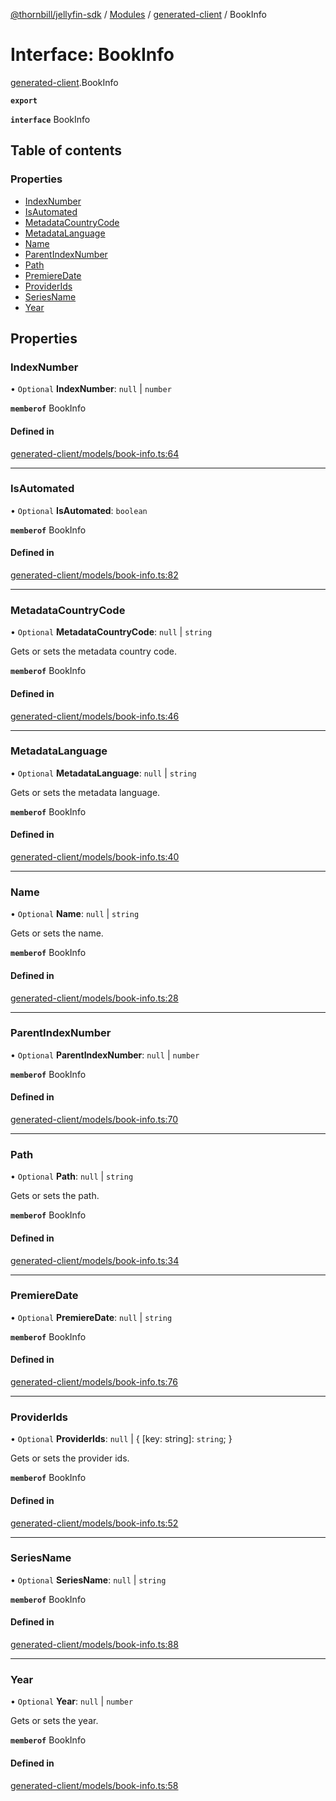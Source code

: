 [@thornbill/jellyfin-sdk](../README.md) / [Modules](../modules.md) / [generated-client](../modules/generated_client.md) / BookInfo

# Interface: BookInfo

[generated-client](../modules/generated_client.md).BookInfo

**`export`**

**`interface`** BookInfo

## Table of contents

### Properties

- [IndexNumber](generated_client.BookInfo.md#indexnumber)
- [IsAutomated](generated_client.BookInfo.md#isautomated)
- [MetadataCountryCode](generated_client.BookInfo.md#metadatacountrycode)
- [MetadataLanguage](generated_client.BookInfo.md#metadatalanguage)
- [Name](generated_client.BookInfo.md#name)
- [ParentIndexNumber](generated_client.BookInfo.md#parentindexnumber)
- [Path](generated_client.BookInfo.md#path)
- [PremiereDate](generated_client.BookInfo.md#premieredate)
- [ProviderIds](generated_client.BookInfo.md#providerids)
- [SeriesName](generated_client.BookInfo.md#seriesname)
- [Year](generated_client.BookInfo.md#year)

## Properties

### IndexNumber

• `Optional` **IndexNumber**: ``null`` \| `number`

**`memberof`** BookInfo

#### Defined in

[generated-client/models/book-info.ts:64](https://github.com/thornbill/jellyfin-sdk-typescript/blob/b5d0506/src/generated-client/models/book-info.ts#L64)

___

### IsAutomated

• `Optional` **IsAutomated**: `boolean`

**`memberof`** BookInfo

#### Defined in

[generated-client/models/book-info.ts:82](https://github.com/thornbill/jellyfin-sdk-typescript/blob/b5d0506/src/generated-client/models/book-info.ts#L82)

___

### MetadataCountryCode

• `Optional` **MetadataCountryCode**: ``null`` \| `string`

Gets or sets the metadata country code.

**`memberof`** BookInfo

#### Defined in

[generated-client/models/book-info.ts:46](https://github.com/thornbill/jellyfin-sdk-typescript/blob/b5d0506/src/generated-client/models/book-info.ts#L46)

___

### MetadataLanguage

• `Optional` **MetadataLanguage**: ``null`` \| `string`

Gets or sets the metadata language.

**`memberof`** BookInfo

#### Defined in

[generated-client/models/book-info.ts:40](https://github.com/thornbill/jellyfin-sdk-typescript/blob/b5d0506/src/generated-client/models/book-info.ts#L40)

___

### Name

• `Optional` **Name**: ``null`` \| `string`

Gets or sets the name.

**`memberof`** BookInfo

#### Defined in

[generated-client/models/book-info.ts:28](https://github.com/thornbill/jellyfin-sdk-typescript/blob/b5d0506/src/generated-client/models/book-info.ts#L28)

___

### ParentIndexNumber

• `Optional` **ParentIndexNumber**: ``null`` \| `number`

**`memberof`** BookInfo

#### Defined in

[generated-client/models/book-info.ts:70](https://github.com/thornbill/jellyfin-sdk-typescript/blob/b5d0506/src/generated-client/models/book-info.ts#L70)

___

### Path

• `Optional` **Path**: ``null`` \| `string`

Gets or sets the path.

**`memberof`** BookInfo

#### Defined in

[generated-client/models/book-info.ts:34](https://github.com/thornbill/jellyfin-sdk-typescript/blob/b5d0506/src/generated-client/models/book-info.ts#L34)

___

### PremiereDate

• `Optional` **PremiereDate**: ``null`` \| `string`

**`memberof`** BookInfo

#### Defined in

[generated-client/models/book-info.ts:76](https://github.com/thornbill/jellyfin-sdk-typescript/blob/b5d0506/src/generated-client/models/book-info.ts#L76)

___

### ProviderIds

• `Optional` **ProviderIds**: ``null`` \| { [key: string]: `string`;  }

Gets or sets the provider ids.

**`memberof`** BookInfo

#### Defined in

[generated-client/models/book-info.ts:52](https://github.com/thornbill/jellyfin-sdk-typescript/blob/b5d0506/src/generated-client/models/book-info.ts#L52)

___

### SeriesName

• `Optional` **SeriesName**: ``null`` \| `string`

**`memberof`** BookInfo

#### Defined in

[generated-client/models/book-info.ts:88](https://github.com/thornbill/jellyfin-sdk-typescript/blob/b5d0506/src/generated-client/models/book-info.ts#L88)

___

### Year

• `Optional` **Year**: ``null`` \| `number`

Gets or sets the year.

**`memberof`** BookInfo

#### Defined in

[generated-client/models/book-info.ts:58](https://github.com/thornbill/jellyfin-sdk-typescript/blob/b5d0506/src/generated-client/models/book-info.ts#L58)
